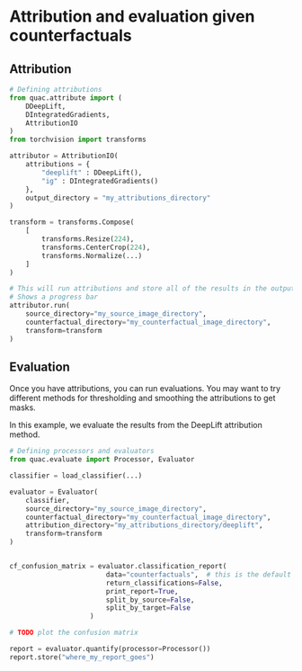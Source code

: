 # Attribution and evaluation given counterfactuals

## Attribution
```python
# Defining attributions
from quac.attribute import (
    DDeepLift,
    DIntegratedGradients,
    AttributionIO
)
from torchvision import transforms

attributor = AttributionIO(
    attributions = {
        "deeplift" : DDeepLift(),
        "ig" : DIntegratedGradients()
    },
    output_directory = "my_attributions_directory"
)

transform = transforms.Compose(
    [
        transforms.Resize(224),
        transforms.CenterCrop(224),
        transforms.Normalize(...)
    ]
)

# This will run attributions and store all of the results in the output_directory
# Shows a progress bar
attributor.run(
    source_directory="my_source_image_directory",
    counterfactual_directory="my_counterfactual_image_directory",
    transform=transform
)
```

## Evaluation
Once you have attributions, you can run evaluations.
You may want to try different methods for thresholding and smoothing the attributions to get masks.


In this example, we evaluate the results from the DeepLift attribution method.

```python
# Defining processors and evaluators
from quac.evaluate import Processor, Evaluator

classifier = load_classifier(...)

evaluator = Evaluator(
    classifier,
    source_directory="my_source_image_directory",
    counterfactual_directory="my_counterfactual_image_directory",
    attribution_directory="my_attributions_directory/deeplift",
    transform=transform
)


cf_confusion_matrix = evaluator.classification_report(
                        data="counterfactuals",  # this is the default
                        return_classifications=False,
                        print_report=True,
                        split_by_source=False,
                        split_by_target=False
                    )

# TODO plot the confusion matrix

report = evaluator.quantify(processor=Processor())
report.store("where_my_report_goes")
```
